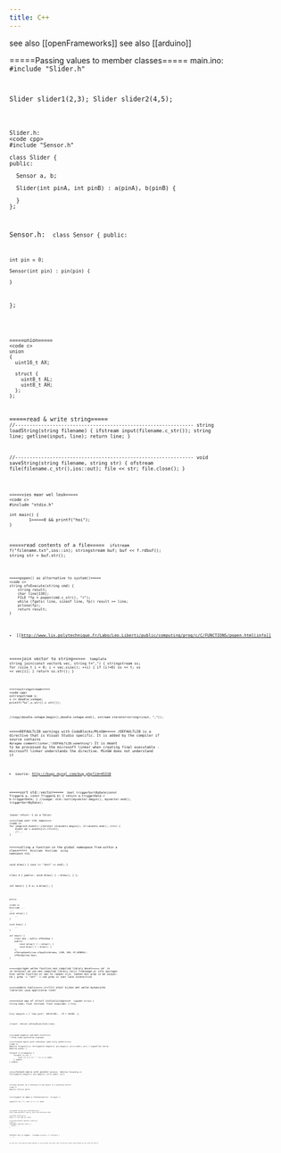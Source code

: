```yaml
---
title: C++
---
```


see also [[openFrameworks]]
see also [[arduino]]

=====Passing values to member classes=====
main.ino:
<code cpp>
#include "Slider.h"

Slider slider1(2,3);
Slider slider2(4,5);
```

Slider.h:
<code cpp>
#include "Sensor.h"

class Slider {
public:

  Sensor a, b;  

  Slider(int pinA, int pinB) : a(pinA), b(pinB) {
    
  }
};
```

Sensor.h:
<code cpp>
class Sensor {
  public:

    int pin = 0;

    Sensor(int pin) : pin(pin) {

    }
};

```


=====union=====
<code c>
union
{
  uint16_t AX;
  
  struct {
    uint8_t AL;
    uint8_t AH;
  };
};
```

=====read & write string=====
<code c>
//--------------------------------------------------------------
string loadString(string filename) {
    ifstream input(filename.c_str());
    string line;
    getline(input, line);
    return line;
}

//--------------------------------------------------------------
void saveString(string filename, string str) {
    ofstream file(filename.c_str(),ios::out);
    file << str;
    file.close();
}
```

=====vies maar wel leuk=====
<code c>
#include "stdio.h"

int main() {
        1=====0 && printf("hoi");
}
```

=====read contents of a file=====
<code c>
ifstream f("filename.txt",ios::in);
stringstream buf;
buf << f.rdbuf();
string str = buf.str();
```

=====popen() as alternative to system()=====
<code c>
string ofxExecute(string cmd) {
    string result;
    char line[130];
    FILE *fp = popen(cmd.c_str(), "r");
    while (fgets( line, sizeof line, fp)) result += line;
    pclose(fp);
    return result;
}
```
* [[http://www.lix.polytechnique.fr/Labo/Leo.Liberti/public/computing/prog/c/C/FUNCTIONS/popen.html|info]]


=====join vector to string=====
<code cpp>
template<typename T> string join(const vector<T>& vec, string t=",") {
    stringstream ss;
    for (size_t i = 0; i < vec.size(); ++i) {
        if (i!=0) ss << t;
        ss << vec[i];
    }
    return ss.str();
}
```

=====ostringstream=====
<code cpp>
ostringstream s;
s << doodle.vshape;
printf("%s",s.str().c_str());
```

```
//copy(doodle.vshape.begin(),doodle.vshape.end(), ostream_iterator<string>(cout, ","));
 ```


=====DEFAULTLIB  warnings with CodeBlocks/MinGW=====
/DEFAULTLIB is a directive that is Visual Studio specific. It is added by the compiler if source contains
```#pragma comment(linker,"/DEFAULTLIB:something")```
It is meant to be processed by the microsoft linker when creating final executable - microsoft linker understands the directive. MinGW does not understand it
* source: http://bugs.mysql.com/bug.php?id=45318

=====sort std::vector=====
<code c>
bool triggerSortByDate(const Trigger& a, const Trigger& b) {
    return a.triggerDate < b.triggerDate;
}
//usage:
std::sort(myvector.begin(), myvector.end(), triggerSortByDate);
```
(never return -1 as a false)

=====loop over std::map=====
<code c>
for (map<int,Event>::iterator it=events.begin(); it!=events.end(); it++) {
    Event &e = events[it->first];
    //...
}
```

=====calling a function in the global namespace from within a class=====
<code c>
#include <iostream>
#include <string>
using namespace std;

void draw() {
    cout << "test" << endl;
}

class A {
public:
    void draw() { ::draw(); }
};

int main() {
    A a;
    a.draw();
}
```

extra:

<code c>
#include ...
...
void setup() {
    ...
}

void draw() {
    ...
}

int main() {
    class App : public ofBaseApp {
    public:
        void setup() { ::setup(); }
        void draw() { ::draw(); }
    };
    ofSetupOpenGL(new ofAppGlutWindow, 1280, 800, OF_WINDOW);
    ofRunApp(new App);
}
```

=====opvragen welke functies een compiled library bevat=====
nm' in je terminal om van een compiled library (bijv freeimage.a) info opvragen over welke functies er aan te roepen zijn.
zoeken met grep in de output: nm | grep -i "vet"
-i van grep is voor case insensitive

=====andere tools=====
c++filt
otool kijken met welke dynamische libraries jouw applicatie linkt

=====nice way of struct initializing=====
<code c>
typedef struct {
  string name; 
  float latitude;
  float longitude;
} City;

City newyork = { "new york", 40+47/60., -73 + 58/60. };

//cast:
return (ofxLatLon){lat,lon};
```

=====good graphics and math stuff=====
* http://www.iquilezles.org/www/

=====foreach macro with reference (and silly endfor)=====
<code c>
#define foreach(t,v) for(typeof(v.begin()) p=v.begin(); p!=v.end(); p++) { typeof(*p) &t=*p; 
#define endfor }

foreach (t,triangles) {
    foreach (s,ss) {
        cout << t.v << " " << s << endl;
    } endfor
} endfor
```

=====foreach macro with pointer p=====
<code c>
#define foreach(p,v) for(typeof(v.begin()) p=v.begin(); p!=v.end(); p++)
```

=====get pointer as a reference to the object it's pointing to=====
<code c>
#define ref(a,b) &a=*b
```

=====typeof to make a reference=====
<code c>
Triangle t;    
typeof(t) &i = t;
cout << i.v << endl;
```

=====goede uitleg over references=====
http://www.parashift.com/c++-faq-lite/references.html

=====std::vector=====
back() is the same as *end() 

=====interessante operator cast=====
<code c>
ClassName::operator bool() {
  return ....
}
```
hierdoor kun je zeggen: 
<code c>
ClassName instance;
if (instance) { .... }
```
zou ook voor string moeten werken waardoor je op die manier een object naar string kunt casten vergelijkbaar met een toString functie.
